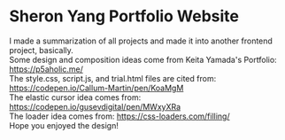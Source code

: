 # Sheron Yang Portfolio Website
I made a summarization of all projects and made it into another frontend project, basically.   
Some design and composition ideas come from Keita Yamada's Portfolio: https://p5aholic.me/   
The style.css, script.js, and trial.html files are cited from: https://codepen.io/Callum-Martin/pen/KoaMgM   
The elastic cursor idea comes from: https://codepen.io/gusevdigital/pen/MWxyXRa     
The loader idea comes from: https://css-loaders.com/filling/     
Hope you enjoyed the design!
